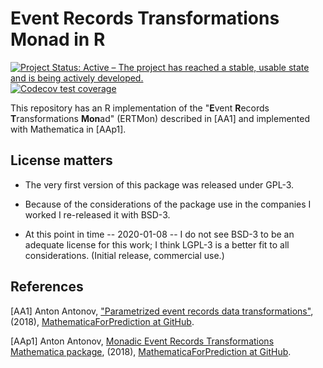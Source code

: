 # Event Records Transformations Monad in R

<!-- badges: start -->
[![Project Status: Active – The project has reached a stable, usable state and is being actively developed.](https://www.repostatus.org/badges/latest/active.svg)](https://www.repostatus.org/#active)
[![Codecov test coverage](https://codecov.io/gh/antononcube/ERTMon-R/branch/master/graph/badge.svg)](https://codecov.io/gh/antononcube/ERTMon-R?branch=master)
<!-- badges: end -->

This repository has an R implementation of the "**E**vent **R**ecords **T**ransformations **Mon**ad" (ERTMon) 
described in [AA1] and implemented with Mathematica in [AAp1].

## License matters

- The very first version of this package was released under GPL-3.

- Because of the considerations of the package use in the companies I worked I re-released it with BSD-3.

- At this point in time -- 2020-01-08 -- I do not see BSD-3 to be an adequate license for this work;
I think LGPL-3 is a better fit to all considerations. (Initial release, commercial use.)  

## References

[AA1] Anton Antonov, 
["Parametrized event records data transformations"](https://github.com/antononcube/MathematicaForPrediction/blob/master/MarkdownDocuments/Parametrized-event-records-data-transformations.md),
(2018), 
[MathematicaForPrediction at GitHub](https://github.com/antononcube).

[AAp1] Anton Antonov, 
[Monadic Event Records Transformations Mathematica package](https://github.com/antononcube/MathematicaForPrediction/blob/master/MonadicProgramming/MonadicEventRecordsTransformations.m),
(2018), 
[MathematicaForPrediction at GitHub](https://github.com/antononcube).





